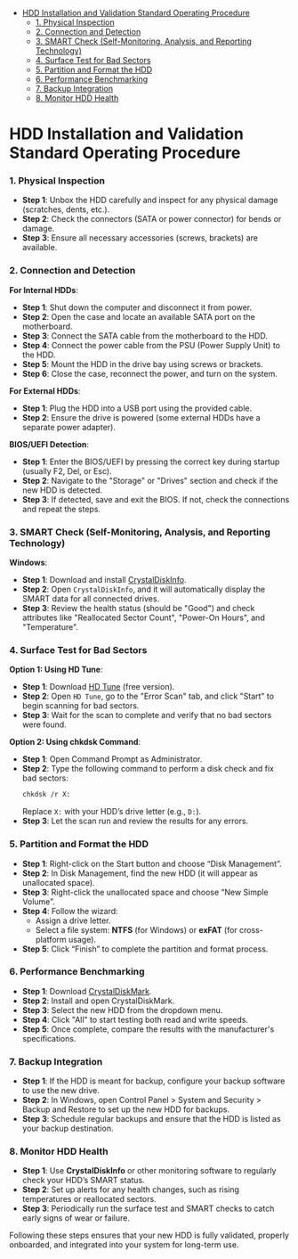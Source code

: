 - [HDD Installation and Validation Standard Operating Procedure](#hdd-installation-and-validation-standard-operating-procedure)
    - [1. Physical Inspection](#1-physical-inspection)
    - [2. Connection and Detection](#2-connection-and-detection)
    - [3. SMART Check (Self-Monitoring, Analysis, and Reporting Technology)](#3-smart-check-self-monitoring-analysis-and-reporting-technology)
    - [4. Surface Test for Bad Sectors](#4-surface-test-for-bad-sectors)
    - [5. Partition and Format the HDD](#5-partition-and-format-the-hdd)
    - [6. Performance Benchmarking](#6-performance-benchmarking)
    - [7. Backup Integration](#7-backup-integration)
    - [8. Monitor HDD Health](#8-monitor-hdd-health)


# HDD Installation and Validation Standard Operating Procedure

### 1. Physical Inspection
- **Step 1**: Unbox the HDD carefully and inspect for any physical damage (scratches, dents, etc.).
- **Step 2**: Check the connectors (SATA or power connector) for bends or damage.
- **Step 3**: Ensure all necessary accessories (screws, brackets) are available.

### 2. Connection and Detection
**For Internal HDDs**:
- **Step 1**: Shut down the computer and disconnect it from power.
- **Step 2**: Open the case and locate an available SATA port on the motherboard.
- **Step 3**: Connect the SATA cable from the motherboard to the HDD.
- **Step 4**: Connect the power cable from the PSU (Power Supply Unit) to the HDD.
- **Step 5**: Mount the HDD in the drive bay using screws or brackets.
- **Step 6**: Close the case, reconnect the power, and turn on the system.

**For External HDDs**:
- **Step 1**: Plug the HDD into a USB port using the provided cable.
- **Step 2**: Ensure the drive is powered (some external HDDs have a separate power adapter).

**BIOS/UEFI Detection**:
- **Step 1**: Enter the BIOS/UEFI by pressing the correct key during startup (usually F2, Del, or Esc).
- **Step 2**: Navigate to the "Storage" or "Drives" section and check if the new HDD is detected.
- **Step 3**: If detected, save and exit the BIOS. If not, check the connections and repeat the steps.

### 3. SMART Check (Self-Monitoring, Analysis, and Reporting Technology)
**Windows**:
- **Step 1**: Download and install [CrystalDiskInfo](https://crystalmark.info/en/software/crystaldiskinfo/).
- **Step 2**: Open `CrystalDiskInfo`, and it will automatically display the SMART data for all connected drives.
- **Step 3**: Review the health status (should be "Good") and check attributes like "Reallocated Sector Count", "Power-On Hours", and "Temperature".

### 4. Surface Test for Bad Sectors
**Option 1: Using HD Tune**:
- **Step 1**: Download [HD Tune](https://www.hdtune.com/) (free version).
- **Step 2**: Open `HD Tune`, go to the "Error Scan" tab, and click "Start" to begin scanning for bad sectors.
- **Step 3**: Wait for the scan to complete and verify that no bad sectors were found.

**Option 2: Using chkdsk Command**:
- **Step 1**: Open Command Prompt as Administrator.
- **Step 2**: Type the following command to perform a disk check and fix bad sectors:  
  ```bash
  chkdsk /r X:
  ```
  Replace `X:` with your HDD’s drive letter (e.g., `D:`).
- **Step 3**: Let the scan run and review the results for any errors.

### 5. Partition and Format the HDD
- **Step 1**: Right-click on the Start button and choose “Disk Management”.
- **Step 2**: In Disk Management, find the new HDD (it will appear as unallocated space).
- **Step 3**: Right-click the unallocated space and choose “New Simple Volume”.
- **Step 4**: Follow the wizard:
  - Assign a drive letter.
  - Select a file system: **NTFS** (for Windows) or **exFAT** (for cross-platform usage).
- **Step 5**: Click “Finish” to complete the partition and format process.

### 6. Performance Benchmarking
- **Step 1**: Download [CrystalDiskMark](https://crystalmark.info/en/software/crystaldiskmark/).
- **Step 2**: Install and open CrystalDiskMark.
- **Step 3**: Select the new HDD from the dropdown menu.
- **Step 4**: Click "All" to start testing both read and write speeds.
- **Step 5**: Once complete, compare the results with the manufacturer's specifications.

### 7. Backup Integration
- **Step 1**: If the HDD is meant for backup, configure your backup software to use the new drive.
- **Step 2**: In Windows, open Control Panel > System and Security > Backup and Restore to set up the new HDD for backups.
- **Step 3**: Schedule regular backups and ensure that the HDD is listed as your backup destination.

### 8. Monitor HDD Health
- **Step 1**: Use **CrystalDiskInfo** or other monitoring software to regularly check your HDD’s SMART status.
- **Step 2**: Set up alerts for any health changes, such as rising temperatures or reallocated sectors.
- **Step 3**: Periodically run the surface test and SMART checks to catch early signs of wear or failure.

Following these steps ensures that your new HDD is fully validated, properly onboarded, and integrated into your system for long-term use.